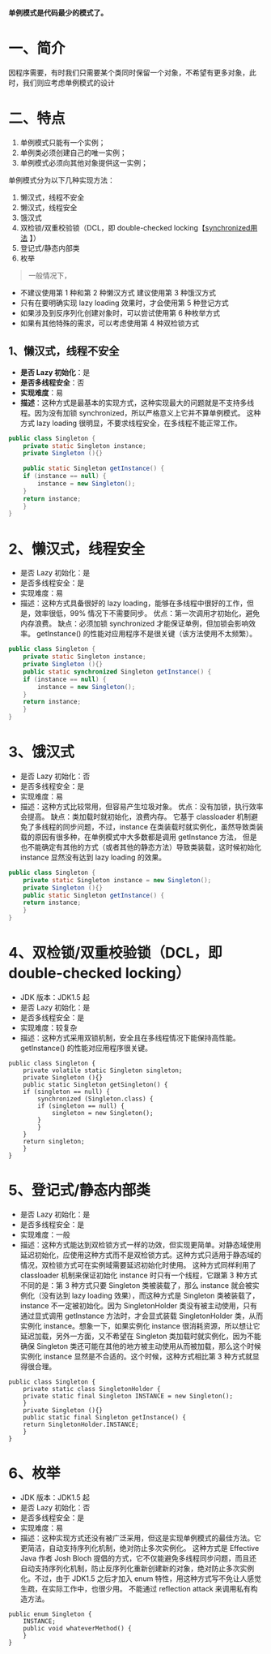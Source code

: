 **单例模式是代码最少的模式了。**
# 一、简介
因程序需要，有时我们只需要某个类同时保留一个对象，不希望有更多对象，此时，我们则应考虑单例模式的设计
# 二、特点
1. 单例模式只能有一个实例；
2. 单例类必须创建自己的唯一实例；
3. 单例模式必须向其他对象提供这一实例；

单例模式分为以下几种实现方法：
1. 懒汉式，线程不安全
2. 懒汉式，线程安全
3. 饿汉式
4. 双检锁/双重校验锁（DCL，即 double-checked locking【[synchronized用法](https://www.jianshu.com/p/7a3ce65f7c14) 】）
5. 登记式/静态内部类
6. 枚举
> 一般情况下，
* 不建议使用第 1 种和第 2 种懒汉方式
建议使用第 3 种饿汉方式
* 只有在要明确实现 lazy loading 效果时，才会使用第 5 种登记方式
* 如果涉及到反序列化创建对象时，可以尝试使用第 6 种枚举方式
* 如果有其他特殊的需求，可以考虑使用第 4 种双检锁方式

## 1、懒汉式，线程不安全
* **是否 Lazy 初始化**：是
* **是否多线程安全**：否
* **实现难度**：易
* **描述**：这种方式是最基本的实现方式，这种实现最大的问题就是不支持多线程。因为没有加锁 synchronized，所以严格意义上它并不算单例模式。
这种方式 lazy loading 很明显，不要求线程安全，在多线程不能正常工作。
```java
public class Singleton {  
    private static Singleton instance;  
    private Singleton (){}  
  
    public static Singleton getInstance() {  
    if (instance == null) {  
        instance = new Singleton();  
    }  
    return instance;  
    }  
}
```
# 2、懒汉式，线程安全
* 是否 Lazy 初始化：是
* 是否多线程安全：是
* 实现难度：易
* 描述：这种方式具备很好的 lazy loading，能够在多线程中很好的工作，但是，效率很低，99% 情况下不需要同步。
优点：第一次调用才初始化，避免内存浪费。
缺点：必须加锁 synchronized 才能保证单例，但加锁会影响效率。
getInstance() 的性能对应用程序不是很关键（该方法使用不太频繁）。
```java
public class Singleton {  
    private static Singleton instance;  
    private Singleton (){}  
    public static synchronized Singleton getInstance() {  
    if (instance == null) {  
        instance = new Singleton();  
    }  
    return instance;  
    }  
}
```
# 3、饿汉式
* 是否 Lazy 初始化：否
* 是否多线程安全：是
* 实现难度：易
* 描述：这种方式比较常用，但容易产生垃圾对象。
优点：没有加锁，执行效率会提高。
缺点：类加载时就初始化，浪费内存。
它基于 classloader 机制避免了多线程的同步问题，不过，instance 在类装载时就实例化，虽然导致类装载的原因有很多种，在单例模式中大多数都是调用 getInstance 方法， 但是也不能确定有其他的方式（或者其他的静态方法）导致类装载，这时候初始化 instance 显然没有达到 lazy loading 的效果。
```java
public class Singleton {  
    private static Singleton instance = new Singleton();  
    private Singleton (){}  
    public static Singleton getInstance() {  
    return instance;  
    }  
}
```
# 4、双检锁/双重校验锁（DCL，即 double-checked locking）
* JDK 版本：JDK1.5 起
* 是否 Lazy 初始化：是
* 是否多线程安全：是
* 实现难度：较复杂
* 描述：这种方式采用双锁机制，安全且在多线程情况下能保持高性能。
getInstance() 的性能对应用程序很关键。
```
public class Singleton {  
    private volatile static Singleton singleton;  
    private Singleton (){}  
    public static Singleton getSingleton() {  
    if (singleton == null) {  
        synchronized (Singleton.class) {  
        if (singleton == null) {  
            singleton = new Singleton();  
        }  
        }  
    }  
    return singleton;  
    }  
}
```
# 5、登记式/静态内部类
* 是否 Lazy 初始化：是
* 是否多线程安全：是
* 实现难度：一般
* 描述：这种方式能达到双检锁方式一样的功效，但实现更简单。对静态域使用延迟初始化，应使用这种方式而不是双检锁方式。这种方式只适用于静态域的情况，双检锁方式可在实例域需要延迟初始化时使用。
这种方式同样利用了 classloader 机制来保证初始化 instance 时只有一个线程，它跟第 3 种方式不同的是：第 3 种方式只要 Singleton 类被装载了，那么 instance 就会被实例化（没有达到 lazy loading 效果），而这种方式是 Singleton 类被装载了，instance 不一定被初始化。因为 SingletonHolder 类没有被主动使用，只有通过显式调用 getInstance 方法时，才会显式装载 SingletonHolder 类，从而实例化 instance。想象一下，如果实例化 instance 很消耗资源，所以想让它延迟加载，另外一方面，又不希望在 Singleton 类加载时就实例化，因为不能确保 Singleton 类还可能在其他的地方被主动使用从而被加载，那么这个时候实例化 instance 显然是不合适的。这个时候，这种方式相比第 3 种方式就显得很合理。
```
public class Singleton {  
    private static class SingletonHolder {  
    private static final Singleton INSTANCE = new Singleton();  
    }  
    private Singleton (){}  
    public static final Singleton getInstance() {  
    return SingletonHolder.INSTANCE;  
    }  
}
```
# 6、枚举
* JDK 版本：JDK1.5 起
* 是否 Lazy 初始化：否
* 是否多线程安全：是
* 实现难度：易
* 描述：这种实现方式还没有被广泛采用，但这是实现单例模式的最佳方法。它更简洁，自动支持序列化机制，绝对防止多次实例化。
这种方式是 Effective Java 作者 Josh Bloch 提倡的方式，它不仅能避免多线程同步问题，而且还自动支持序列化机制，防止反序列化重新创建新的对象，绝对防止多次实例化。不过，由于 JDK1.5 之后才加入 enum 特性，用这种方式写不免让人感觉生疏，在实际工作中，也很少用。
不能通过 reflection attack 来调用私有构造方法。
```
public enum Singleton {  
    INSTANCE;  
    public void whateverMethod() {  
    }  
}
```
